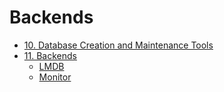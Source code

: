 # Backends

- [10. Database Creation and Maintenance Tools](https://www.openldap.org/doc/admin24/dbtools.html)
- [11. Backends](https://www.openldap.org/doc/admin24/backends.html)
  - [LMDB](https://www.openldap.org/doc/admin24/backends.html#LMDB)
  - [Monitor](https://www.openldap.org/doc/admin24/backends.html#Monitor)